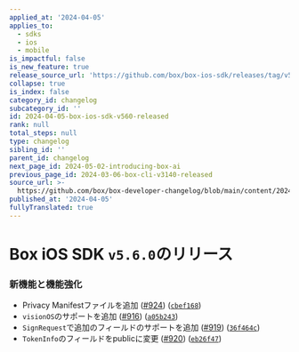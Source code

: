 ```yaml
---
applied_at: '2024-04-05'
applies_to:
  - sdks
  - ios
  - mobile
is_impactful: false
is_new_feature: true
release_source_url: 'https://github.com/box/box-ios-sdk/releases/tag/v5.6.0'
collapse: true
is_index: false
category_id: changelog
subcategory_id: ''
id: 2024-04-05-box-ios-sdk-v560-released
rank: null
total_steps: null
type: changelog
sibling_id: ''
parent_id: changelog
next_page_id: 2024-05-02-introducing-box-ai
previous_page_id: 2024-03-06-box-cli-v3140-released
source_url: >-
  https://github.com/box/box-developer-changelog/blob/main/content/2024/04-05-box-ios-sdk-v560-released.md
published_at: '2024-04-05'
fullyTranslated: true
---
```

# Box iOS SDK `v5.6.0`のリリース

### 新機能と機能強化

* Privacy Manifestファイルを追加 ([#924][1]) ([`cbef168`][2])
* `visionOS`のサポートを追加 ([#916][3]) ([`a05b243`][4])
* `SignRequest`で追加のフィールドのサポートを追加 ([#919][5]) ([`36f464c`][6])
* `TokenInfo`のフィールドをpublicに変更 ([#920][7]) ([`eb26f47`][8])

[1]: https://github.com/box/box-ios-sdk/issues/924

[2]: https://github.com/box/box-ios-sdk/commit/cbef168bb872941899be26116c647ac29f5dd44b

[3]: https://github.com/box/box-ios-sdk/issues/916

[4]: https://github.com/box/box-ios-sdk/commit/a05b2433f1b2d0c1ec72f946e0706d03a4548703

[5]: https://github.com/box/box-ios-sdk/issues/919

[6]: https://github.com/box/box-ios-sdk/commit/36f464c23a161f5d0fcc6858c3615d884ce8ee07

[7]: https://github.com/box/box-ios-sdk/issues/920

[8]: https://github.com/box/box-ios-sdk/commit/eb26f47bbde6749f44f149e95b3610e41c16d2f2
